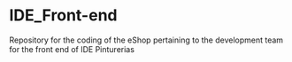 # IDE_Front-end
Repository for the coding of the eShop pertaining to the development team for the front end of IDE Pinturerias
